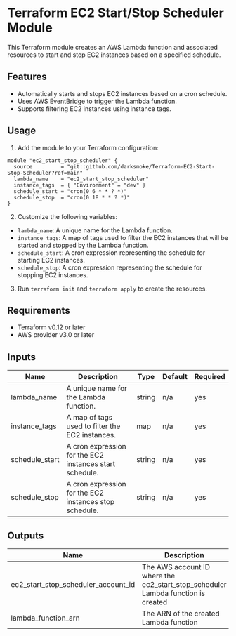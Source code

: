 # Terraform EC2 Start/Stop Scheduler Module

This Terraform module creates an AWS Lambda function and associated resources to start and stop EC2 instances based on a specified schedule.

## Features

- Automatically starts and stops EC2 instances based on a cron schedule.
- Uses AWS EventBridge to trigger the Lambda function.
- Supports filtering EC2 instances using instance tags.

## Usage

1. Add the module to your Terraform configuration:

```hcl
module "ec2_start_stop_scheduler" {
  source         = "git::github.com/darksmoke/Terraform-EC2-Start-Stop-Scheduler?ref=main"
  lambda_name    = "ec2_start_stop_scheduler"
  instance_tags  = { "Environment" = "dev" }
  schedule_start = "cron(0 6 * * ? *)"
  schedule_stop  = "cron(0 18 * * ? *)"
}
```

2. Customize the following variables:

- `lambda_name`: A unique name for the Lambda function.
- `instance_tags`: A map of tags used to filter the EC2 instances that will be started and stopped by the Lambda function.
- `schedule_start`: A cron expression representing the schedule for starting EC2 instances.
- `schedule_stop`: A cron expression representing the schedule for stopping EC2 instances.

3. Run `terraform init` and `terraform apply` to create the resources.

## Requirements

- Terraform v0.12 or later
- AWS provider v3.0 or later

## Inputs

| Name            | Description                                                 | Type   | Default | Required |
|-----------------|-------------------------------------------------------------|--------|---------|----------|
| lambda_name     | A unique name for the Lambda function.                      | string | n/a     | yes      |
| instance_tags   | A map of tags used to filter the EC2 instances.             | map    | n/a     | yes      |
| schedule_start  | A cron expression for the EC2 instances start schedule.     | string | n/a     | yes      |
| schedule_stop   | A cron expression for the EC2 instances stop schedule.      | string | n/a     | yes      |

## Outputs

| Name                         | Description                                               |
|------------------------------|-----------------------------------------------------------|
| ec2_start_stop_scheduler_account_id | The AWS account ID where the ec2_start_stop_scheduler Lambda function is created |
| lambda_function_arn | The ARN of the created Lambda function |
